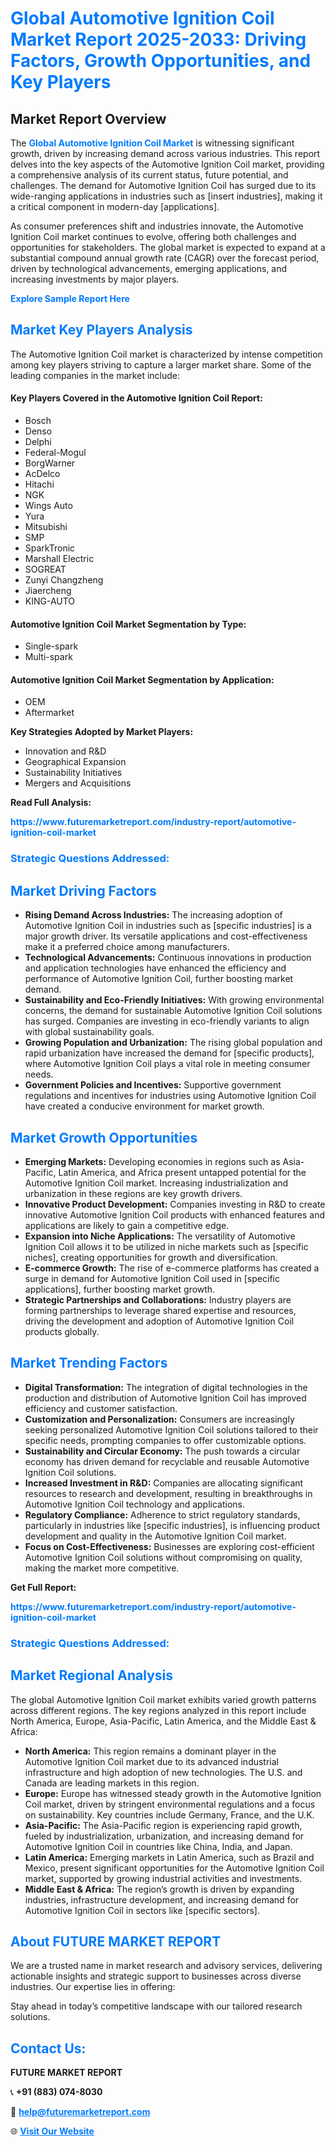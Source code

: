 <h1 style="color: #007BFF;">Global Automotive Ignition Coil Market Report 2025-2033: Driving Factors, Growth Opportunities, and Key Players</h1>

<section id="overview">
<h2>Market Report Overview</h2>
<p>The <a href="https://www.futuremarketreport.com/industry-report/automotive-ignition-coil-market" style="color: #007BFF; text-decoration: none;"><strong>Global Automotive Ignition Coil Market</strong></a> is witnessing significant growth, driven by increasing demand across various industries. This report delves into the key aspects of the Automotive Ignition Coil market, providing a comprehensive analysis of its current status, future potential, and challenges. The demand for Automotive Ignition Coil has surged due to its wide-ranging applications in industries such as [insert industries], making it a critical component in modern-day [applications].</p>
<p>As consumer preferences shift and industries innovate, the Automotive Ignition Coil market continues to evolve, offering both challenges and opportunities for stakeholders. The global market is expected to expand at a substantial compound annual growth rate (CAGR) over the forecast period, driven by technological advancements, emerging applications, and increasing investments by major players.</p>
</section>

<section id="overview">
<p><a href="https://www.futuremarketreport.com/request-sample/reportId=48266" style="color: #007BFF; text-decoration: none;"><strong>Explore Sample Report Here</strong></a></p>
</section>

<section id="key-players">
<h2 style="color: #007BFF;">Market Key Players Analysis</h2>
<p>The Automotive Ignition Coil market is characterized by intense competition among key players striving to capture a larger market share. Some of the leading companies in the market include:</p>
<h4>Key Players Covered in the Automotive Ignition Coil Report:</h4>
<ul><li>Bosch</li><li>Denso</li><li>Delphi</li><li>Federal-Mogul</li><li>BorgWarner</li><li>AcDelco</li><li>Hitachi</li><li>NGK</li><li>Wings Auto</li><li>Yura</li><li>Mitsubishi</li><li>SMP</li><li>SparkTronic</li><li>Marshall Electric</li><li>SOGREAT</li><li>Zunyi Changzheng</li><li>Jiaercheng</li><li>KING-AUTO</li></ul>
<h4>Automotive Ignition Coil Market Segmentation by Type:</h4>
<ul><li>Single-spark</li><li>Multi-spark</li></ul>

<h4>Automotive Ignition Coil Market Segmentation by Application:</h4>
<ul><li>OEM</li><li>Aftermarket</li></ul>
<p><strong>Key Strategies Adopted by Market Players:</strong></p>
<ul>
<li>Innovation and R&D</li>
<li>Geographical Expansion</li>
<li>Sustainability Initiatives</li>
<li>Mergers and Acquisitions</li>
</ul>
</section>

<section>
<p><strong>Read Full Analysis: </strong></p><a href="https://www.futuremarketreport.com/industry-report/automotive-ignition-coil-market" style="color: #007BFF; text-decoration: none;"><strong>https://www.futuremarketreport.com/industry-report/automotive-ignition-coil-market</strong></a>
<h3 style="color: #007BFF;">Strategic Questions Addressed:</h3>
</section>

<section id="driving-factors">
<h2 style="color: #007BFF;">Market Driving Factors</h2>
<ul>
<li><strong>Rising Demand Across Industries:</strong> The increasing adoption of Automotive Ignition Coil in industries such as [specific industries] is a major growth driver. Its versatile applications and cost-effectiveness make it a preferred choice among manufacturers.</li>
<li><strong>Technological Advancements:</strong> Continuous innovations in production and application technologies have enhanced the efficiency and performance of Automotive Ignition Coil, further boosting market demand.</li>
<li><strong>Sustainability and Eco-Friendly Initiatives:</strong> With growing environmental concerns, the demand for sustainable Automotive Ignition Coil solutions has surged. Companies are investing in eco-friendly variants to align with global sustainability goals.</li>
<li><strong>Growing Population and Urbanization:</strong> The rising global population and rapid urbanization have increased the demand for [specific products], where Automotive Ignition Coil plays a vital role in meeting consumer needs.</li>
<li><strong>Government Policies and Incentives:</strong> Supportive government regulations and incentives for industries using Automotive Ignition Coil have created a conducive environment for market growth.</li>
</ul>
</section>

<section id="growth-opportunities">
<h2 style="color: #007BFF;">Market Growth Opportunities</h2>
<ul>
<li><strong>Emerging Markets:</strong> Developing economies in regions such as Asia-Pacific, Latin America, and Africa present untapped potential for the Automotive Ignition Coil market. Increasing industrialization and urbanization in these regions are key growth drivers.</li>
<li><strong>Innovative Product Development:</strong> Companies investing in R&D to create innovative Automotive Ignition Coil products with enhanced features and applications are likely to gain a competitive edge.</li>
<li><strong>Expansion into Niche Applications:</strong> The versatility of Automotive Ignition Coil allows it to be utilized in niche markets such as [specific niches], creating opportunities for growth and diversification.</li>
<li><strong>E-commerce Growth:</strong> The rise of e-commerce platforms has created a surge in demand for Automotive Ignition Coil used in [specific applications], further boosting market growth.</li>
<li><strong>Strategic Partnerships and Collaborations:</strong> Industry players are forming partnerships to leverage shared expertise and resources, driving the development and adoption of Automotive Ignition Coil products globally.</li>
</ul>
</section>

<section id="trending-factors">
<h2 style="color: #007BFF;">Market Trending Factors</h2>
<ul>
<li><strong>Digital Transformation:</strong> The integration of digital technologies in the production and distribution of Automotive Ignition Coil has improved efficiency and customer satisfaction.</li>
<li><strong>Customization and Personalization:</strong> Consumers are increasingly seeking personalized Automotive Ignition Coil solutions tailored to their specific needs, prompting companies to offer customizable options.</li>
<li><strong>Sustainability and Circular Economy:</strong> The push towards a circular economy has driven demand for recyclable and reusable Automotive Ignition Coil solutions.</li>
<li><strong>Increased Investment in R&D:</strong> Companies are allocating significant resources to research and development, resulting in breakthroughs in Automotive Ignition Coil technology and applications.</li>
<li><strong>Regulatory Compliance:</strong> Adherence to strict regulatory standards, particularly in industries like [specific industries], is influencing product development and quality in the Automotive Ignition Coil market.</li>
<li><strong>Focus on Cost-Effectiveness:</strong> Businesses are exploring cost-efficient Automotive Ignition Coil solutions without compromising on quality, making the market more competitive.</li>
</ul>
</section>

<section>
<p><strong>Get Full Report: </strong></p><a href="https://www.futuremarketreport.com/industry-report/automotive-ignition-coil-market" style="color: #007BFF; text-decoration: none;"><strong>https://www.futuremarketreport.com/industry-report/automotive-ignition-coil-market</strong></a>
<h3 style="color: #007BFF;">Strategic Questions Addressed:</h3>
</section>


<section id="regional-analysis">
<h2 style="color: #007BFF;">Market Regional Analysis</h2>
<p>The global Automotive Ignition Coil market exhibits varied growth patterns across different regions. The key regions analyzed in this report include North America, Europe, Asia-Pacific, Latin America, and the Middle East & Africa:</p>
<ul>
<li><strong>North America:</strong> This region remains a dominant player in the Automotive Ignition Coil market due to its advanced industrial infrastructure and high adoption of new technologies. The U.S. and Canada are leading markets in this region.</li>
<li><strong>Europe:</strong> Europe has witnessed steady growth in the Automotive Ignition Coil market, driven by stringent environmental regulations and a focus on sustainability. Key countries include Germany, France, and the U.K.</li>
<li><strong>Asia-Pacific:</strong> The Asia-Pacific region is experiencing rapid growth, fueled by industrialization, urbanization, and increasing demand for Automotive Ignition Coil in countries like China, India, and Japan.</li>
<li><strong>Latin America:</strong> Emerging markets in Latin America, such as Brazil and Mexico, present significant opportunities for the Automotive Ignition Coil market, supported by growing industrial activities and investments.</li>
<li><strong>Middle East & Africa:</strong> The region’s growth is driven by expanding industries, infrastructure development, and increasing demand for Automotive Ignition Coil in sectors like [specific sectors].</li>
</ul>
</section>

<footer>
<h2 style="color: #007BFF;">About FUTURE MARKET REPORT</h2>
<p>We are a trusted name in market research and advisory services, delivering actionable insights and strategic support to businesses across diverse industries. Our expertise lies in offering:</p>

<p>Stay ahead in today’s competitive landscape with our tailored research solutions.</p>

<h2 style="color: #007BFF;">Contact Us:</h2>
<p><strong>FUTURE MARKET REPORT</strong></p>
<p>📞 <strong>+91 (883) 074-8030</strong></p>
<p>📧 <strong><a href="mailto:help@futuremarketreport.com" style="color: #007BFF;">help@futuremarketreport.com</a></strong></p>
<p>🌐 <strong><a href="https://www.futuremarketreport.com/" style="color: #007BFF;">Visit Our Website</a></strong></p>
</footer>